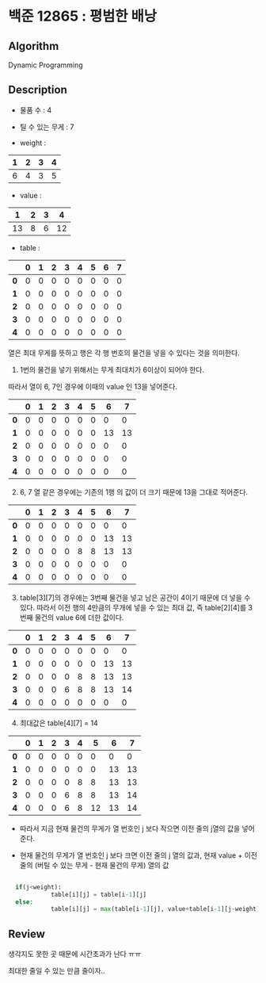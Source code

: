 # 백준 12865 : 평범한 배낭

## Algorithm

Dynamic Programming

## Description

+ 물품 수 : 4

+ 틸 수 있는 무게 : 7

+ weight : 

|1|2|3|4|
---|---|---|---
6|4|3|5

+ value : 

|1|2|3|4|
---|---|---|---
13|8|6|12

+ table : 


|  |0|1|2|3|4|5|6|7
---|---|---|---|---|---|---|---|---
**0**|0|0|0|0|0|0|0|0
**1**|0|0|0|0|0|0|0|0
**2**|0|0|0|0|0|0|0|0
**3**|0|0|0|0|0|0|0|0
**4**|0|0|0|0|0|0|0|0

열은 최대 무게를 뜻하고 행은 각 행 번호의 물건을 넣을 수 있다는 것을 의미한다.

1) 1번의 물건을 넣기 위해서는 무게 최대치가 6이상이 되어야 한다.

따라서 열이 6, 7인 경우에 이때의 value 인 13을 넣어준다.

|  |0|1|2|3|4|5|6|7
---|---|---|---|---|---|---|---|---
**0**|0|0|0|0|0|0|0|0
**1**|0|0|0|0|0|0|13|13
**2**|0|0|0|0|0|0|0|0
**3**|0|0|0|0|0|0|0|0
**4**|0|0|0|0|0|0|0|0

2) 6, 7  열 같은 경우에는 기존의 1행 의 값이 더 크기 때문에 13을 그대로 적어준다.

|  |0|1|2|3|4|5|6|7
---|---|---|---|---|---|---|---|---
**0**|0|0|0|0|0|0|0|0
**1**|0|0|0|0|0|0|13|13
**2**|0|0|0|0|8|8|13|13
**3**|0|0|0|0|0|0|0|0
**4**|0|0|0|0|0|0|0|0

3) table[3][7]의 경우에는 3번째 물건을 넣고 남은 공간이 4이기 때문에 더 넣을 수 있다. 따라서 이전 행의 4만큼의 무개에 넣을 수 있는 최대 값, 즉 table[2][4]를 3번째 물건의 value 6에 더한 값이다.

|  |0|1|2|3|4|5|6|7
---|---|---|---|---|---|---|---|---
**0**|0|0|0|0|0|0|0|0
**1**|0|0|0|0|0|0|13|13
**2**|0|0|0|0|8|8|13|13
**3**|0|0|0|6|8|8|13|14
**4**|0|0|0|0|0|0|0|0

4) 최대값은 table[4][7] = 14

|  |0|1|2|3|4|5|6|7
---|---|---|---|---|---|---|---|---
**0**|0|0|0|0|0|0|0|0
**1**|0|0|0|0|0|0|13|13
**2**|0|0|0|0|8|8|13|13
**3**|0|0|0|6|8|8|13|14
**4**|0|0|0|6|8|12|13|14


+ 따라서 지금 현재 물건의 무게가 열 번호인 j 보다 작으면 이전 줄의 j열의 값을 넣어준다. 

+ 현재 물건의 무게가 열 번호인 j 보다 크면 이전 줄의 j 열의 값과, 현재 value + 이전 줄의 (버틸 수 있는 무게 - 현재 물건의 무게) 열의 값

``` python

  if(j<weight):
            table[i][j] = table[i-1][j]
  else:
            table[i][j] = max(table[i-1][j], value+table[i-1][j-weight])

```

## Review

생각지도 못한 곳 때문에 시간초과가 난다 ㅠㅠ

최대한 줄일 수 있는 만큼 줄이자..

